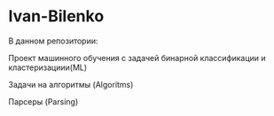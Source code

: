 # Ivan-Bilenko
В данном репозитории:

Проект машинного обучения с задачей бинарной классификации и кластеризациии(ML)

Задачи на алгоритмы (Algoritms)

Парсеры (Parsing)

